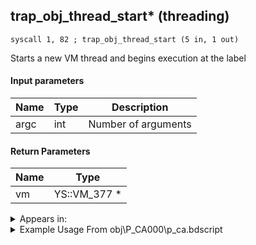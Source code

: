 ## trap_obj_thread_start* (threading)

`syscall 1, 82 ; trap_obj_thread_start (5 in, 1 out)`

Starts a new VM thread and begins execution at the label

#### Input parameters
| Name | Type | Description
|------|------|------------
| argc   | int   | Number of arguments


#### Return Parameters
| Name | Type
|------|-----
| vm   | YS::VM_377 *   


<details>
	<summary>Appears in:</summary>
| filename | Entity (obj)
|----------|-------------
| obj\P_CA000\p_ca.bdscript       | ((P) Jack Sparrow)          
| obj\P_CA000_HUMAN\p_ca.bdscript       | ((P) Jack Sparrow (human))          
| obj\P_CA000_HUMAN_LOW\p_ca.bdscript       | ((P) Jack Sparrow (human) (LOW))          
| obj\P_CA000_LOW\p_ca.bdscript       | ((P) Jack Sparrow (LOW))          
| obj\P_EX030\p_ex.bdscript       | ((P) Goofy)          
| obj\P_EX030_NM\p_ex.bdscript       | ((P) Goofy (NM))          
| obj\P_EX030_TR\p_ex.bdscript       | ((N) Goofy (TR))          
| obj\P_EX030_XM\p_ex.bdscript       | ((P) Goofy (XM))          
| obj\P_EX330\p_ex.bdscript       | ((P) Peter Pan)          
| obj\P_TR000\p_tr.bdscript       | ((P) Tron)          
| obj\P_WI030\p_ex.bdscript       | ((P) Goofy (WI))          

</details>

<details>
	<summary>Example Usage From obj\P_CA000\p_ca.bdscript</summary>
```
L3109:
 popToSp 0
 pushImm 1
 popToSpVal 104
 pushFromPSpVal 0
 pushImm 0
 pushImm L3217
 pushImm 0
 pushFromFSp 0
 syscall 1, 82 ; trap_obj_thread_start (5 in, 1 out)
 drop 
 pushFromPSpVal 0
 fetchValue 4
 pushImm 192
 pushImmf 0
 syscall 1, 11 ; trap_sysobj_motion_start (3 in, 0 out)
```
</details>

